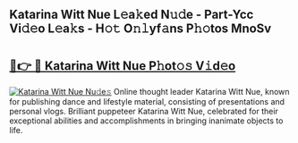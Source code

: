 ## Katarina Witt Nue L𝚎a𝚔ed N𝚞𝚍e - Part-Ycc Vi𝚍𝚎o L𝚎a𝚔s - H𝚘𝚝 O𝚗𝚕yf𝚊ns P𝚑𝚘tos MnoSv

# <h2><a href="http://kf1nqbo.oniu.top/?m=Katarina+Witt+Nue">🔗👉 🔴 Katarina Witt Nue P𝚑ot𝚘𝚜 V𝚒d𝚎o</a></h2>

[![Katarina Witt Nue Nu𝚍e𝚜](https://i.imgur.com/0qMVB7G.gif)](http://kf1nqbo.oniu.top/?m=Katarina+Witt+Nue)
Online thought leader Katarina Witt Nue, known for publishing dance and lifestyle material, consisting of presentations and personal vlogs. Brilliant puppeteer Katarina Witt Nue, celebrated for their exceptional abilities and accomplishments in bringing inanimate objects to life.  
